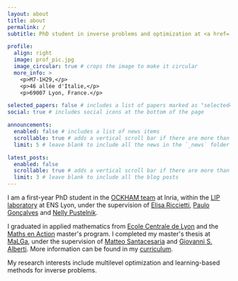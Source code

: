 ```yaml
---
layout: about
title: about
permalink: /
subtitle: PhD student in inverse problems and optimization at <a href='#https://www.ens-lyon.fr'>ENS Lyon</a>

profile:
  align: right
  image: prof_pic.jpg
  image_circular: true # crops the image to make it circular
  more_info: >
    <p>M7-1H29,</p>
    <p>46 allée d'Italie,</p>
    <p>69007 Lyon, France.</p>

selected_papers: false # includes a list of papers marked as "selected={true}"
social: true # includes social icons at the bottom of the page

announcements:
  enabled: false # includes a list of news items
  scrollable: true # adds a vertical scroll bar if there are more than 3 news items
  limit: 5 # leave blank to include all the news in the `_news` folder

latest_posts:
  enabled: false
  scrollable: true # adds a vertical scroll bar if there are more than 3 new posts items
  limit: 3 # leave blank to include all the blog posts
---
```


I am a first-year PhD student in the [OCKHAM team](https://team.inria.fr/ockham/en/) at Inria, within the [LIP laboratory](https://www.ens-lyon.fr/LIP/) at ENS Lyon, under the supervision of [Elisa Riccietti](https://perso.ens-lyon.fr/elisa.riccietti/), [Paulo Gonçalves](http://perso.ens-lyon.fr/paulo.goncalves/) and [Nelly Pustelnik](http://perso.ens-lyon.fr/nelly.pustelnik/). 

I graduated in applied mathematics from [Ecole Centrale de Lyon](https://www.ec-lyon.fr) and the [Maths en Action](https://mastermas.univ-lyon1.fr/index.php/m2-maths-en-action/) master's program. I completed my master's thesis at [MaLGa](https://malga.unige.it), under the supervision of [Matteo Santacesaria](https://sites.google.com/view/santacesaria/home) and [Giovanni S. Alberti](https://giovannisalberti.github.io). More information can be found in my [curriculum](/assets/pdf/Curriculum.pdf).

My research interests include multilevel optimization and learning-based methods for inverse problems.